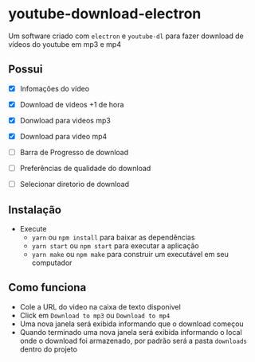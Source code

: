 # youtube-download-electron

Um software criado com ``electron`` e ``youtube-dl`` para fazer download de vídeos do youtube em mp3 e mp4

## Possui

 - [X] Infomações do vídeo
 - [X] Download de videos +1 de hora
 - [X] Donwload para videos mp3
 - [X] Download para video mp4
 - [ ] Barra de Progresso de download
 - [ ] Preferências de qualidade do download
 - [ ] Selecionar diretorio de download
  

## Instalação
  - Execute
      - ``yarn`` ou ``npm install`` para baixar as dependências
      - ``yarn start`` ou ``npm start`` para executar a aplicação
      - ``yarn make`` ou ``npm make`` para construir um executável em seu computador 
      
## Como funciona

 - Cole a URL do video na caixa de texto disponivel
 - Click em ``Download to mp3`` ou ``Download to mp4``
 - Uma nova janela será exibida informando que o download começou
 - Quando terminado uma nova janela será exibida informando o local onde o download foi armazenado, por padrão será a pasta ``downloads`` dentro do projeto

